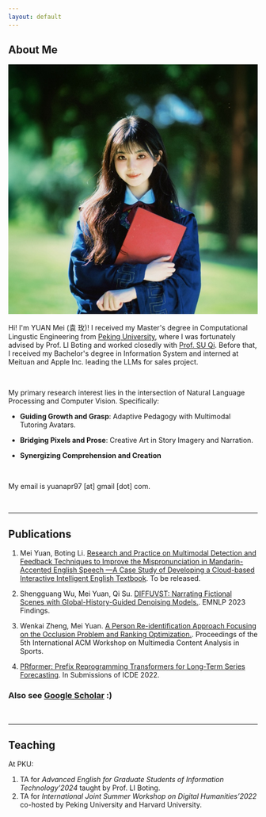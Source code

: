 ```yaml
---
layout: default
---
```


## About Me

<img class="profile-picture" src="imgs/profile.jpeg">

Hi! I'm YUAN Mei (<font face="KAI">袁 玫</font>)! I received my Master's degree in Computational Lingustic Engineering from <a href="https://english.pku.edu.cn">Peking University</a>, where I was fortunately advised by Prof. LI Boting and worked closedly with <a href="https://scholar.google.com.hk/citations?user=9f4JUrUAAAAJ&hl=en">Prof. SU Qi</a>. Before that, I received my Bachelor's degree in Information System and interned at Meituan and Apple Inc. leading the LLMs for sales project.

<br />

My primary research interest lies in the intersection of Natural Language Processing and Computer Vision. Specifically:

- **Guiding Growth and Grasp**: Adaptive Pedagogy with Multimodal Tutoring Avatars.

- **Bridging Pixels and Prose**: Creative Art in Story Imagery and Narration.
  
- **Synergizing Comprehension and Creation** 

<br />

My email is yuanapr97 [at] gmail [dot] com.  


<br />

****

## Publications

1. Mei Yuan, Boting Li. [Research and Practice on Multimodal Detection and Feedback Techniques to Improve the Mispronunciation in Mandarin-Accented English Speech —A Case Study of Developing a Cloud-based Interactive Intelligent English Textbook](). To be released.

2. Shengguang Wu, Mei Yuan, Qi Su. [DIFFUVST: Narrating Fictional Scenes with Global-History-Guided Denoising Models.](https://arxiv.org/pdf/2312.07066v1). EMNLP 2023 Findings.

3. Wenkai Zheng, Mei Yuan. [A Person Re-identification Approach Focusing on the Occlusion Problem and Ranking Optimization.](https://dl.acm.org/doi/abs/10.1145/3552437.3555692). Proceedings of the 5th International ACM Workshop on Multimedia Content Analysis in Sports.

4. [PRformer: Prefix Reprogramming Transformers for Long-Term Series Forecasting](https://drive.google.com/file/d/1TxNETEoq7TEk3mdcXLK1xBS4mGOYvzY8/view). In Submissions of ICDE 2022.


### Also see [Google Scholar](https://scholar.google.com/citations?user=q4kZ8WMAAAAJ&hl=en) :)  


&nbsp;

****

## Teaching
At PKU:
1. TA for *Advanced English for Graduate Students of Information Technology'2024* taught by Prof. LI Boting.
2. TA for *International Joint Summer Workshop on Digital Humanities’2022* co-hosted by Peking University and Harvard University.

<br />




